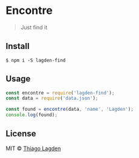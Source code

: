 # Encontre

> Just find it


## Install

```
$ npm i -S lagden-find
```


## Usage

```javascript
const encontre = require('lagden-find');
const data = require('data.json');

const found = encontre(data, 'name', 'Lagden');
console.log(found);
```


## License

MIT © [Thiago Lagden](http://lagden.in)
